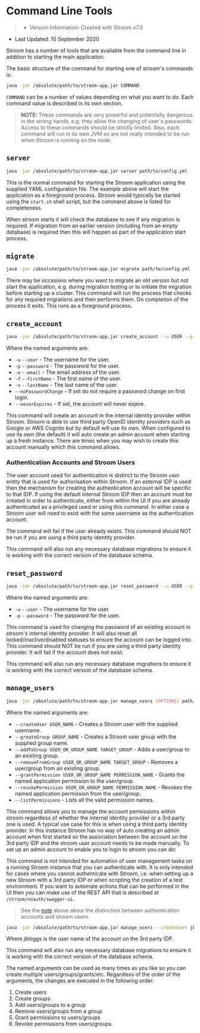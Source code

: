 # Command Line Tools

> * Version Information: Created with Stroom v7.0  
* Last Updated: 10 September 2020  

Stroom has a number of tools that are available from the command line in addition to starting the main application.

The basic structure of the command for starting one of stroom's commands is:

```bash
java -jar /absolute/path/to/stroom-app.jar COMMAND
```

`COMMAND` can be a number of values depending on what you want to do.
Each command value is described in its own section.

> **NOTE:** These commands are very powerful and potentially dangerous in the wrong hands, e.g. they allow the changing of user's passwords.
> Access to these commands should be strictly limited.
> Also, each command will run in its own JVM so are not really intended to be run when Stroom is running on the node.

## `server`

```bash
java -jar /absolute/path/to/stroom-app.jar server path/to/config.yml
```

This is the normal command for starting the Stroom application using the supplied YAML configuration file.
The example above will start the application as a foreground process.
Stroom would typically be started using the `start.sh` shell script, but the command above is listed for completeness.

When stroom starts it will check the database to see if any migration is required.
If migration from an earlier version (including from an empty database) is required then this will happen as part of the application start process.


## `migrate`

```bash
java -jar /absolute/path/to/stroom-app.jar migrate path/to/config.yml
```

There may be occasions where you want to migrate an old version but not start the application, e.g. during migration testing or to initiate the migration before starting up a cluster.
This command will run the process that checks for any required migrations and then performs them.
On completion of the process it exits.
This runs as a foreground process.


## `create_account`

```bash
java -jar /absolute/path/to/stroom-app.jar create_account --u USER --p PASSWORD [OPTIONS] path/to/config.yml
```
Where the named arguments are:

* `-u` `--user` - The username for the user.
* `-p` `--password` - The password for the user.
* `-e` `--email` - The email address of the user.
* `-f` `--firstName` - The first name of the user.
* `-s` `--lastName` - The last name of the user.
* `--noPasswordChange` - If set do not require a password change on first login.
* `--neverExpires` - If set, the account will never expire.

This command will create an account in the internal identity provider within Stroom.
Stroom is able to use third party OpenID identity providers such as Google or AWS Cognito but by default will use its own.
When configured to use its own (the default) it will auto create an admin account when starting up a fresh instance.
There are times when you may wish to create this account manually which this command allows.

### Authentication Accounts and Stroom Users
The user account used for authentication is distinct to the Stroom _user_ entity that is used for authorisation within Stroom.
If an external IDP is used then the mechanism for creating the authentication account will be specific to that IDP.
If using the default internal Stroom IDP then an account must be created in order to authenticate, either from within the UI if you are already authenticated as a privileged used or using this command.
In either case a Stroom user will need to exist with the same username as the authentication account.

The command will fail if the user already exists.
This command should NOT be run if you are using a third party identity provider.

This command will also run any necessary database migrations to ensure it is working with the correct version of the database schema.


## `reset_password`

```bash
java -jar /absolute/path/to/stroom-app.jar reset_password --u USER --p PASSWORD path/to/config.yml
```
Where the named arguments are:

* `-u` `--user` - The username for the user.
* `-p` `--password` - The password for the user.

This command is used for changing the password of an existing account in stroom's internal identity provider.
It will also reset all locked/inactive/disabled statuses to ensure the account can be logged into.
This command should NOT be run if you are using a third party identity provider.
It will fail if the account does not exist.

This command will also run any necessary database migrations to ensure it is working with the correct version of the database schema.


## `manage_users`

```bash
java -jar /absolute/path/to/stroom-app.jar manage_users [OPTIONS] path/to/config.yml
```
Where the named arguments are:

* `--createUser USER_NAME` - Creates a Stroom user with the supplied username.
* `--greateGroup GROUP_NAME` - Creates a Stroom user group with the supplied group name.
* `--addToGroup USER_OR_GROUP_NAME TARGET_GROUP` - Adds a user/group to an existing group.
* `--removeFromGroup USER_OR_GROUP_NAME TARGET_GROUP` - Removes a user/group from an existing group.
* `--grantPermission USER_OR_GROUP_NAME PERMISSION_NAME` - Grants the named application permission to the user/group.
* `--revokePermission USER_OR_GROUP_NAME PERMISSION_NAME` - Revokes the named application permission from the user/group.
* `--listPermissions` - Lists all the valid permission names.

This command allows you to manage the account permissions within stroom regardless of whether the internal identity provider or a 3rd party one is used.
A typical use case for this is when using a third party identity provider.
In this instance Stroom has no way of auto creating an admin account when first started so the association between the account on the 3rd party IDP and the stroom user account needs to be made manually.
To set up an admin account to enable you to login to stroom you can do:

This command is not intended for automation of user management tasks on a running Stroom instance that you can authenticate with.
It is only intended for cases where you cannot authenticate with Stroom, i.e. when setting up a new Stroom with a 3rd party IDP or when scripting the creation of a test environment.
If you want to automate actions that can be performed in the UI then you can make use of the REST API that is described at `/stroom/noauth/swagger-ui`.

> See the [note](#authentication-accounts-and-stroom-users) above about the distinction between authentication accounts and stroom users.

```bash
java -jar /absolute/path/to/stroom-app.jar manage_users --createUser jbloggs --createGroup Administrators --addToGroup jbloggs Administrators --grantPermission Administrators "Administrator" path/to/config.yml
```

Where _jbloggs_ is the user name of the account on the 3rd party IDP.

This command will also run any necessary database migrations to ensure it is working with the correct version of the database schema.

The named arguments can be used as many times as you like so you can create multiple users/groups/grants/etc.
Regardless of the order of the arguments, the changes are executed in the following order:

1. Create users
1. Create groups
1. Add users/groups to a group
1. Remove users/groups from a group
1. Grant permissions to users/groups
1. Revoke permissions from users/groups

